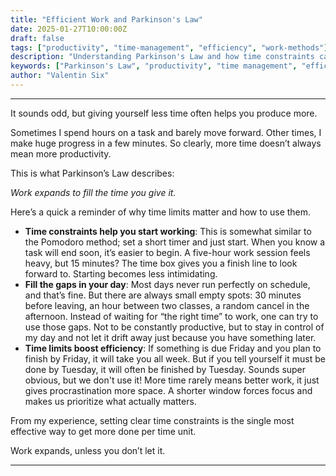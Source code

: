 ```yaml
---
title: "Efficient Work and Parkinson's Law"
date: 2025-01-27T10:00:00Z
draft: false
tags: ["productivity", "time-management", "efficiency", "work-methods"]
description: "Understanding Parkinson's Law and how time constraints can improve work efficiency and focus in academic and professional settings."
keywords: ["Parkinson's Law", "productivity", "time management", "efficiency", "work methods", "academic productivity"]
author: "Valentin Six"
---
```




---

It sounds odd, but giving yourself less time often helps you produce more.

Sometimes I spend hours on a task and barely move forward. Other times, I make huge progress in a few minutes. So clearly, more time doesn’t always mean more productivity.

This is what Parkinson’s Law describes:

*Work expands to fill the time you give it.*

Here’s a quick a reminder of why time limits matter and how to use them.



- **Time constraints help you start working**: This is somewhat similar to the Pomodoro method; set a short timer and just start. When you know a task will end soon, it’s easier to begin. A five-hour work session feels heavy, but 15 minutes? The time box gives you a finish line to look forward to. Starting becomes less intimidating.
- **Fill the gaps in your day**: Most days never run perfectly on schedule, and that’s fine. But there are always small empty spots: 30 minutes before leaving, an hour between two classes, a random cancel in the afternoon. Instead of waiting for “the right time” to work, one can try to use those gaps. Not to be constantly productive, but to stay in control of my day and not let it drift away just because you have something later.
- **Time limits boost efficiency**: If something is due Friday and you plan to finish by Friday, it will take you all week. But if you tell yourself it must be done by Tuesday, it will often be finished by Tuesday. Sounds super obvious, but we don't use it! More time rarely means better work, it just gives procrastination more space. A shorter window forces focus and makes us prioritize what actually matters.


From my experience, setting clear time constraints is the single most effective way to get more done per time unit.

Work expands, unless you don’t let it.


---
